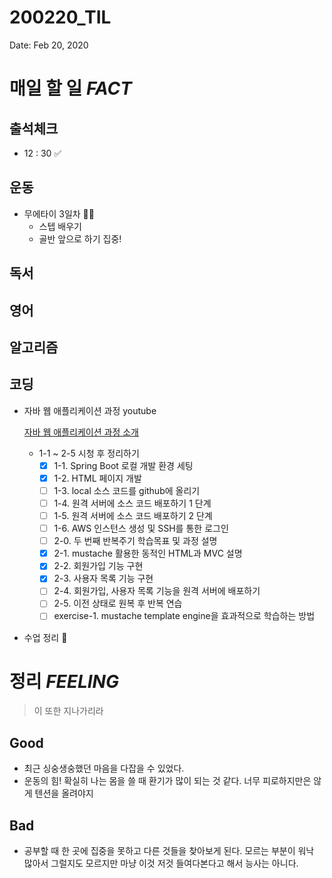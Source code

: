 # 200220_TIL

Date: Feb 20, 2020

# **매일 할 일 *FACT***

## **출석체크**

- 12 : 30 ✅

## **운동**

- 무에타이 3일차 🤸‍♂️
    - 스텝 배우기
    - 골반 앞으로 하기 집중!

## **독서**

## **영어**

## **알고리즘**

## **코딩**

- 자바 웹 애플리케이션 과정 youtube

    [자바 웹 애플리케이션 과정 소개](https://www.youtube.com/watch?v=JUKehW-c484&list=PLqaSEyuwXkSppQAjwjXZgKkjWbFoUdNXC&index=1)

    - 1-1 ~ 2-5 시청 후 정리하기
        - [x]  1-1. Spring Boot 로컬 개발 환경 세팅
        - [x]  1-2. HTML 페이지 개발
        - [ ]  1-3. local 소스 코드를 github에 올리기
        - [ ]  1-4. 원격 서버에 소스 코드 배포하기 1 단계
        - [ ]  1-5. 원격 서버에 소스 코드 배포하기 2 단계
        - [ ]  1-6. AWS 인스턴스 생성 및 SSH를 통한 로그인
        - [ ]  2-0. 두 번째 반복주기 학습목표 및 과정 설명
        - [x]  2-1. mustache 활용한 동적인 HTML과 MVC 설명
        - [x]  2-2. 회원가입 기능 구현
        - [x]  2-3. 사용자 목록 기능 구현
        - [ ]  2-4. 회원가입, 사용자 목록 기능을 원격 서버에 배포하기
        - [ ]  2-5. 이전 상태로 원복 후 반복 연습
        - [ ]  exercise-1. mustache template engine을 효과적으로 학습하는 방법
- 수업 정리 🔺

# 정리 *FEELING*

> 이 또한 지나가리라

## Good

- 최근 싱숭생숭했던 마음을 다잡을 수 있었다.
- 운동의 힘! 확실히 나는 몸을 쓸 때 환기가 많이 되는 것 같다. 너무 피로하지만은 않게 텐션을 올려야지

## Bad

- 공부할 때 한 곳에 집중을 못하고 다른 것들을 찾아보게 된다. 모르는 부분이 워낙 많아서 그럴지도 모르지만 마냥 이것 저것 들여다본다고 해서 능사는 아니다.